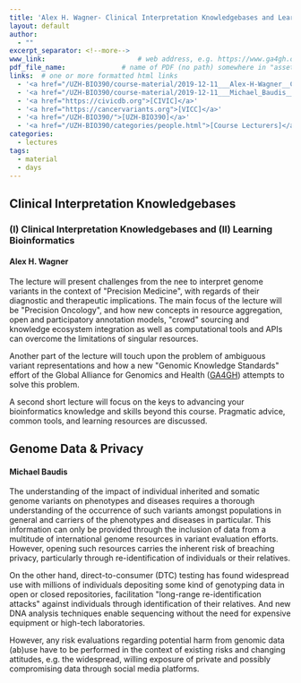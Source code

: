```yaml
---
title: 'Alex H. Wagner- Clinical Interpretation Knowledgebases and Learning Bioinformatics'
layout: default
author:
  - ""
excerpt_separator: <!--more-->
www_link: 						# web address, e.g. https://www.ga4gh.org; auto-linked
pdf_file_name: 				# name of PDF (no path) somewhere in "assets"; auto-linked
links:  # one or more formatted html links
  - '<a href="/UZH-BIO390/course-material/2019-12-11___Alex-H-Wagner__Clinical-Knowledgebases-and-Learning__UZH-BIO390-HS19-lecture-13A.pdf">[slides "Knowledgebases and Learning"]</a>'
  - '<a href="/UZH-BIO390/course-material/2019-12-11___Michael_Baudis__Genomes-and-Privacy__UZH-BIO390-HS19-lecture-13B.pdf">[slides "Genomic Privacy"]</a>'
  - '<a href="https://civicdb.org">[CIVIC]</a>'
  - '<a href="https://cancervariants.org">[VICC]</a>'
  - '<a href="/UZH-BIO390/">[UZH-BIO390]</a>'
  - '<a href="/UZH-BIO390/categories/people.html">[Course Lecturers]</a>'
categories:
  - lectures
tags:
  - material
  - days
---
```


## Clinical Interpretation Knowledgebases
### (I) Clinical Interpretation Knowledgebases and (II) Learning Bioinformatics
#### Alex H. Wagner

<!--more-->

The lecture will present challenges from the nee to interpret genome variants
in the context of "Precision Medicine", with regards of their diagnostic and 
therapeutic implications. The main focus of the lecture will be "Precision 
Oncology", and how new concepts in resource aggregation, open and participatory 
annotation models, "crowd" sourcing and knowledge ecosystem integration as well 
as computational tools and APIs can overcome the limitations of singular 
resources.

Another part of the lecture will touch upon the problem of ambiguous variant 
representations and how a new "Genomic Knowledge Standards" effort of the Global 
Alliance for Genomics and Health ([GA4GH](https://ga4gh.org)) attempts to solve 
this problem.

A second short lecture will focus on the keys to advancing your bioinformatics
knowledge and skills beyond this course. Pragmatic advice, common tools, and 
learning resources are discussed.


## Genome Data & Privacy
#### Michael Baudis

The understanding of the impact of individual inherited and somatic genome 
variants on phenotypes and diseases requires a thorough understanding of the 
occurrence of such variants amongst populations in general and carriers of the 
phenotypes and diseases in particular. This information can only be provided 
through the inclusion of data from a multitude of international genome resources 
in variant evaluation efforts. However, opening such resources carries the 
inherent risk of breaching privacy, particularly through re-identification of 
individuals or their relatives.

On the other hand, direct-to-consumer (DTC) testing has found widespread use 
with millions of individuals depositing some kind of genotyping data in open 
or closed repositories, facilitation "long-range re-identification attacks" 
against individuals through identification of their relatives. And new DNA 
analysis techniques enable sequencing without the need for expensive equipment 
or high-tech laboratories.

However, any risk evaluations regarding potential harm from genomic data (ab)use
have to be performed in the context of existing risks and changing attitudes, 
e.g. the widespread, willing exposure of private and possibly compromising data 
through social media platforms.
